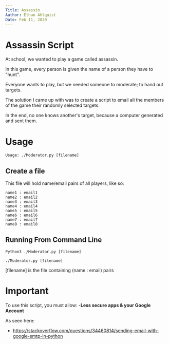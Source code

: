 ```yaml
---
Title: Assassin
Author: Ethan Ahlquist
Date: Feb 11, 2020
---  
```


# Assassin Script

At school, we wanted to play a game called assassin.

In this game, every person is given the name of a person they have to "hunt".

Everyone wants to play, but we needed someone to moderate; to hand out targets.

The solution I came up with was to create a script to email all the members of the game their randomly selected targets. 

In the end, no one knows another's target, because a computer generated and sent them.

# Usage

   ```
   Usage: ./Moderator.py [filename]
   ```

## Create a file

This file will hold name/email pairs of all players, like so:

```
name1 : email1
name2 : email2
name3 : email3
name4 : email4
name5 : email5
name6 : email6
name7 : email7
name8 : email8
```

## Running From Command Line

   ```
   Python3 ./Moderator.py [filename]
   ```

   ```
   ./Moderator.py [filename]
   ```

[filename] is the file containing (name : email) pairs


# Important

To use this script, you must allow: 
   -**Less secure apps & your Google Account**

As seen here: 
   - https://stackoverflow.com/questions/34460814/sending-email-with-google-smtp-in-python
